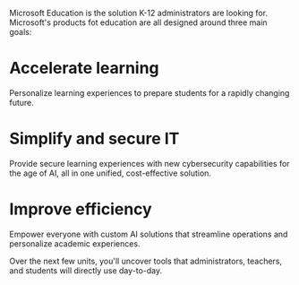 Microsoft Education is the solution K-12 administrators are looking for. Microsoft's products fot education are all designed around three main goals:

# Accelerate learning

Personalize learning experiences to prepare students for a rapidly changing future.

# Simplify and secure IT

Provide secure learning experiences with new cybersecurity capabilities for the age of AI, all in one unified, cost-effective solution.

# Improve efficiency

Empower everyone with custom AI solutions that streamline operations and personalize academic experiences.

Over the next few units, you'll uncover tools that administrators, teachers, and students will directly use day-to-day.
